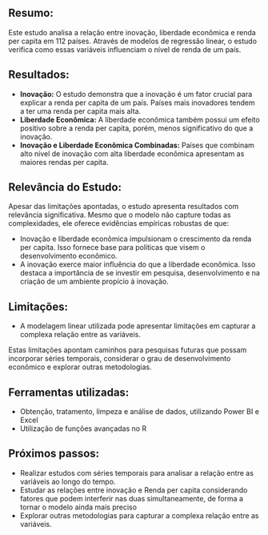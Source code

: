 ## Resumo:

Este estudo analisa a relação entre inovação, liberdade econômica e renda per capita em 112 países. Através de modelos de regressão linear, o estudo verifica como essas variáveis influenciam o nível de renda de um país.

## Resultados:

- **Inovação:** O estudo demonstra que a inovação é um fator crucial para explicar a renda per capita de um país. Países mais inovadores tendem a ter uma renda per capita mais alta.
- **Liberdade Econômica:** A liberdade econômica também possui um efeito positivo sobre a renda per capita, porém, menos significativo do que a inovação.
- **Inovação e Liberdade Econômica Combinadas:** Países que combinam alto nível de inovação com alta liberdade econômica apresentam as maiores rendas per capita.

## Relevância do Estudo:

Apesar das limitações apontadas, o estudo apresenta resultados com relevância significativa. Mesmo que o modelo não capture todas as complexidades, ele oferece evidências empíricas robustas de que:

- Inovação e liberdade econômica impulsionam o crescimento da renda per capita. Isso fornece base para políticas que visem o desenvolvimento econômico.
- A inovação exerce maior influência do que a liberdade econômica. Isso destaca a importância de se investir em pesquisa, desenvolvimento e na criação de um ambiente propício à inovação.

## Limitações:

- A modelagem linear utilizada pode apresentar limitações em capturar a complexa relação entre as variáveis.

Estas limitações apontam caminhos para pesquisas futuras que possam incorporar séries temporais, considerar o grau de desenvolvimento econômico e explorar outras metodologias.

## Ferramentas utilizadas:

- Obtenção, tratamento, limpeza e análise de dados, utilizando Power BI e Excel
- Utilização de funções avançadas no R

## Próximos passos:

- Realizar estudos com séries temporais para analisar a relação entre as variáveis ao longo do tempo.
- Estudar as relações entre inovação e Renda per capita considerando fatores que podem interferir nas duas simultaneamente, de forma a tornar o modelo ainda mais preciso
- Explorar outras metodologias para capturar a complexa relação entre as variáveis.
